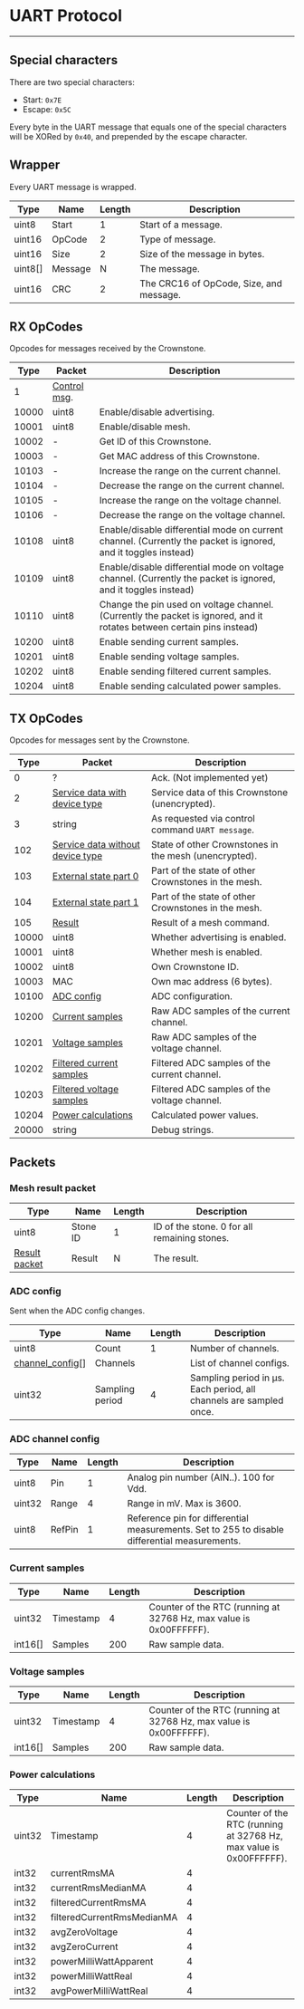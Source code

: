 # UART Protocol
---------------

## Special characters

There are two special characters:
- Start: `0x7E`
- Escape: `0x5C`

Every byte in the UART message that equals one of the special characters will be XORed by `0x40`, and prepended by the escape character.

## Wrapper

Every UART message is wrapped.

Type | Name | Length | Description
--- | --- | --- | ---
uint8   | Start   | 1 | Start of a message.
uint16  | OpCode  | 2 | Type of message.
uint16  | Size    | 2 | Size of the message in bytes.
uint8[] | Message | N | The message.
uint16  | CRC     | 2 | The CRC16 of OpCode, Size, and message.

## RX OpCodes

Opcodes for messages received by the Crownstone.

Type  | Packet | Description
----- | ------ | ----
1     | [Control msg](../docs/PROTOCOL.md#control_packet).
10000 | uint8  | Enable/disable advertising.
10001 | uint8  | Enable/disable mesh.
10002 | -      | Get ID of this Crownstone.
10003 | -      | Get MAC address of this Crownstone.
10103 | -      | Increase the range on the current channel.
10104 | -      | Decrease the range on the current channel.
10105 | -      | Increase the range on the voltage channel.
10106 | -      | Decrease the range on the voltage channel.
10108 | uint8  | Enable/disable differential mode on current channel. (Currently the packet is ignored, and it toggles instead)
10109 | uint8  | Enable/disable differential mode on voltage channel. (Currently the packet is ignored, and it toggles instead)
10110 | uint8  | Change the pin used on voltage channel. (Currently the packet is ignored, and it rotates between certain pins instead)
10200 | uint8  | Enable sending current samples.
10201 | uint8  | Enable sending voltage samples.
10202 | uint8  | Enable sending filtered current samples.
10204 | uint8  | Enable sending calculated power samples.

## TX OpCodes

Opcodes for messages sent by the Crownstone.

Type  | Packet | Description
----- | ------ | ----
0     | ?      | Ack. (Not implemented yet)
2     | [Service data with device type](../docs/SERVICE_DATA.md#service_data_header) | Service data of this Crownstone (unencrypted).
3     | string | As requested via control command `UART message`.
102   | [Service data without device type](../docs/SERVICE_DATA.md#service_data_encrypted) | State of other Crownstones in the mesh (unencrypted).
103   | [External state part 0](../docs/MESH_PROTOCOL.md#cs_mesh_model_msg_state_0_t) | Part of the state of other Crownstones in the mesh.
104   | [External state part 1](../docs/MESH_PROTOCOL.md#cs_mesh_model_msg_state_1_t) | Part of the state of other Crownstones in the mesh.
105   | [Result](../docs/PROTOCOL.md#result_packet) | Result of a mesh command.
10000 | uint8  | Whether advertising is enabled.
10001 | uint8  | Whether mesh is enabled.
10002 | uint8  | Own Crownstone ID.
10003 | MAC    | Own mac address (6 bytes).
10100 | [ADC config](#adc_channel_config_packet) | ADC configuration.
10200 | [Current samples](#current_samples_packet) | Raw ADC samples of the current channel.
10201 | [Voltage samples](#voltage_samples_packet) | Raw ADC samples of the voltage channel.
10202 | [Filtered current samples](#current_samples_packet) | Filtered ADC samples of the current channel.
10203 | [Filtered voltage samples](#voltage_samples_packet) | Filtered ADC samples of the voltage channel.
10204 | [Power calculations](#power_calculation_packet) | Calculated power values.
20000 | string | Debug strings.

## Packets

<a name="mesh_result_packet"></a>
### Mesh result packet

Type | Name | Length | Description
--- | --- | --- | ---
uint8 | Stone ID | 1 | ID of the stone. 0 for all remaining stones.
[Result packet](../docs/PROTOCOL.md#result_packet) | Result | N | The result.


<a name="adc_config_packet"></a>
### ADC config

Sent when the ADC config changes.

Type | Name | Length | Description
--- | --- | --- | ---
uint8 | Count | 1 | Number of channels.
[channel_config](#adc_channel_config_packet)[] | Channels |  | List of channel configs.
uint32 | Sampling period | 4 | Sampling period in μs. Each period, all channels are sampled once.


<a name="adc_channel_config_packet"></a>
### ADC channel config

Type | Name | Length | Description
--- | --- | --- | ---
uint8 | Pin | 1 | Analog pin number (AIN..). 100 for Vdd.
uint32 | Range | 4 | Range in mV. Max is 3600.
uint8 | RefPin | 1 | Reference pin for differential measurements. Set to 255 to disable differential measurements.


<a name="current_samples_packet"></a>
### Current samples

Type | Name | Length | Description
--- | --- | --- | ---
uint32  | Timestamp | 4 | Counter of the RTC (running at 32768 Hz, max value is 0x00FFFFFF).
int16[] | Samples | 200 | Raw sample data.

<a name="voltage_samples_packet"></a>
### Voltage samples

Type | Name | Length | Description
--- | --- | --- | ---
uint32  | Timestamp | 4 | Counter of the RTC (running at 32768 Hz, max value is 0x00FFFFFF).
int16[] | Samples | 200 | Raw sample data.

<a name="power_calculation_packet"></a>
### Power calculations

Type | Name | Length | Description
--- | --- | --- | ---
uint32 | Timestamp | 4 | Counter of the RTC (running at 32768 Hz, max value is 0x00FFFFFF).
int32  | currentRmsMA | 4 | 
int32  | currentRmsMedianMA | 4 | 
int32  | filteredCurrentRmsMA | 4 | 
int32  | filteredCurrentRmsMedianMA | 4 | 
int32  | avgZeroVoltage | 4 | 
int32  | avgZeroCurrent | 4 | 
int32  | powerMilliWattApparent | 4 | 
int32  | powerMilliWattReal | 4 | 
int32  | avgPowerMilliWattReal | 4 | 



